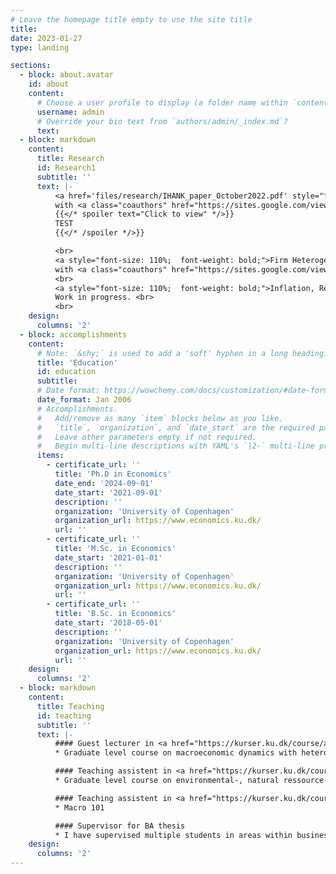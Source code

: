 ```yaml
---
# Leave the homepage title empty to use the site title
title:
date: 2023-01-27
type: landing

sections:
  - block: about.avatar
    id: about
    content:
      # Choose a user profile to display (a folder name within `content/authors/`)
      username: admin
      # Override your bio text from `authors/admin/_index.md`?
      text:
  - block: markdown
    content:
      title: Research
      id: Research1
      subtitle: ''
      text: |-
          <a href='files/research/IHANK_paper_October2022.pdf' style="font-size: 110%;  font-weight: bold;">The Transmission of Foreign Demand Shocks (2022)</a>  <br>
          with <a class="coauthors" href="https://sites.google.com/view/jeppe-druedahl/">Jeppe Druedahl</a>, <a class="coauthors" href="https://sites.google.com/site/sorenhoveravn">Søren Hove Ravn</a>, <a class="coauthors" href="https://sites.google.com/site/lsunderplassmann/">Laura Sunder-Plassmann</a> and <a class="coauthors" href="https://sundram.dk/">Jacob Marott Sundram</a>. Working paper. <br>
          {{</* spoiler text="Click to view" */>}} 
          TEST
          {{</* /spoiler */>}}

          <br>
          <a style="font-size: 110%;  font-weight: bold;">Firm Heterogeneity and the Transmission of Foreign Supply Shocks (2023)</a>  <br>
          with <a class="coauthors" href="https://sites.google.com/view/christianbkastrup/">Christian B. Kastrup</a>. Work in progress. <br>
          <br>
          <a style="font-size: 110%;  font-weight: bold;">Inflation, Real Income, and Aggregate Demand (2023)</a>  <br>
          Work in progress. <br>
          <br>
    design:
      columns: '2'
  - block: accomplishments
    content:
      # Note: `&shy;` is used to add a 'soft' hyphen in a long heading.
      title: 'Education'
      id: education
      subtitle:
      # Date format: https://wowchemy.com/docs/customization/#date-format
      date_format: Jan 2006
      # Accomplishments.
      #   Add/remove as many `item` blocks below as you like.
      #   `title`, `organization`, and `date_start` are the required parameters.
      #   Leave other parameters empty if not required.
      #   Begin multi-line descriptions with YAML's `|2-` multi-line prefix.
      items:
        - certificate_url: ''
          title: 'Ph.D in Economics'
          date_end: '2024-09-01'
          date_start: '2021-09-01'
          description: ''
          organization: 'University of Copenhagen' 
          organization_url: https://www.economics.ku.dk/
          url: ''
        - certificate_url: ''
          title: 'M.Sc. in Economics'
          date_start: '2021-01-01'
          description: ''
          organization: 'University of Copenhagen' 
          organization_url: https://www.economics.ku.dk/
          url: ''
        - certificate_url: ''
          title: 'B.Sc. in Economics'
          date_start: '2018-05-01'
          description: ''
          organization: 'University of Copenhagen'
          organization_url: https://www.economics.ku.dk/
          url: ''
    design:
      columns: '2'
  - block: markdown
    content:
      title: Teaching
      id: teaching
      subtitle: ''
      text: |-
          #### Guest lecturer in <a href="https://kurser.ku.dk/course/a%C3%98kk08426u/2022-2023" style="color: #FFA500; text-decoration: underline;">Advanced Macroeconomics: Heterogenous Agent Models</a>
          * Graduate level course on macroeconomic dynamics with heterogenous agents.

          #### Teaching assistent in <a href="https://kurser.ku.dk/course/a%C3%98kk08402u/" style="color: #FFA500; text-decoration: underline;">Advanced Economics of the Environment and Climate Change 2021</a>
          * Graduate level course on environmental-, natural ressource- and climate change economics

          #### Teaching assistent in <a href="https://kurser.ku.dk/course/a%c3%98kb08002u/2021-2022" style="color: #FFA500; text-decoration: underline;">Principle of Economics B 2018</a>
          * Macro 101 

          #### Supervisor for BA thesis
          * I have supervised multiple students in areas within business cycle macro   
    design:
      columns: '2'
---
```

